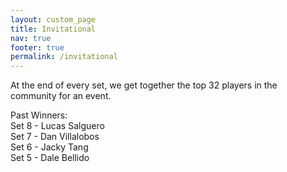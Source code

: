 ```yaml
---
layout: custom_page
title: Invitational
nav: true
footer: true
permalink: /invitational
---
```

At the end of every set, we get together the top 32 players in the community for an event.

Past Winners:\
Set 8 - Lucas Salguero\
Set 7 - Dan Villalobos\
Set 6 - Jacky Tang\
Set 5 - Dale Bellido